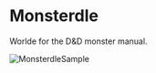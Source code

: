 # Monsterdle
Worlde for the D&D monster manual.

![MonsterdleSample](https://github.com/Sanvir-Bal/Monsterdle/assets/83791711/f3a8d329-906c-4d34-8e5e-3e8a25b1f077)
